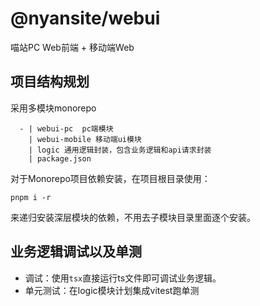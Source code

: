 # @nyansite/webui

喵站PC Web前端 + 移动端Web

## 项目结构规划

采用多模块monorepo

```
  - | webui-pc  pc端模块
    | webui-mobile 移动端ui模块
    | logic 通用逻辑封装，包含业务逻辑和api请求封装
    | package.json
```

对于Monorepo项目依赖安装，在项目根目录使用：
```shell
pnpm i -r
```
来递归安装深层模块的依赖，不用去子模块目录里面逐个安装。

## 业务逻辑调试以及单测

- 调试：使用`tsx`直接运行ts文件即可调试业务逻辑。
- 单元测试：在logic模块计划集成vitest跑单测